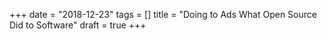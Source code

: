 +++
date = "2018-12-23"
tags = []
title = "Doing to Ads What Open Source Did to Software"
draft = true
+++
